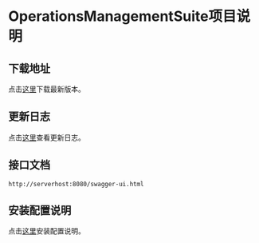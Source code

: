 # OperationsManagementSuite项目说明

## 下载地址

点击[这里](https://github.com/MagnyCopper/OperationsManagementSuite/releases/latest)下载最新版本。

## 更新日志
点击[这里](https://github.com/MagnyCopper/OperationsManagementSuite/blob/dev/CHANGELOG.md)查看更新日志。

## 接口文档
`http://serverhost:8080/swagger-ui.html`

## 安装配置说明
点击[这里](https://github.com/MagnyCopper/OperationsManagementSuite/wiki/%E8%BF%90%E7%BB%B4%E5%B9%B3%E5%8F%B0%E5%AE%89%E8%A3%85%E9%85%8D%E7%BD%AE%E8%AF%B4%E6%98%8E%E6%89%8B%E5%86%8C)安装配置说明。
